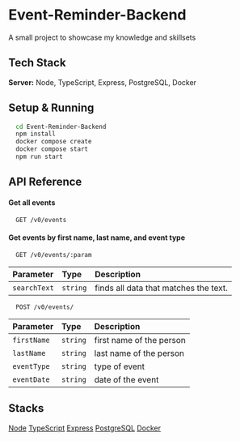 
# Event-Reminder-Backend

A small project to showcase my knowledge and skillsets

## Tech Stack

**Server:** 
Node, 
TypeScript, 
Express, 
PostgreSQL, 
Docker 



## Setup & Running


```bash
  cd Event-Reminder-Backend
  npm install 
  docker compose create
  docker compose start
  npm run start
```
    
## API Reference

#### Get all events

```http
  GET /v0/events
```

#### Get events by first name, last name, and event type

```http
  GET /v0/events/:param
```

| Parameter | Type     | Description                       |
| :-------- | :------- | :-------------------------------- |
| `searchText`      | `string` | finds all data that matches the text. |


```http
  POST /v0/events/
```

| Parameter | Type     | Description                       |
| :-------- | :------- | :-------------------------------- |
| `firstName`      | `string` | first name of the person |
| `lastName`      | `string` | last name of the person |
| `eventType`      | `string` | type of event |
| `eventDate`      | `string` | date of the event |





## Stacks

[Node](https://nodejs.org/en)
[TypeScript](https://www.typescriptlang.org/)
[Express](https://expressjs.com/)
[PostgreSQL](https://www.postgresql.org/)
[Docker](https://www.docker.com/)

